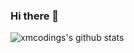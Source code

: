 ### Hi there 👋

<!--
**xmcodings/xmcodings** is a ✨ _special_ ✨ repository because its `README.md` (this file) appears on your GitHub profile.

Here are some ideas to get you started:

- 🔭 I’m currently working on ...
- 🌱 I’m currently learning ...
- 👯 I’m looking to collaborate on ...
- 🤔 I’m looking for help with ...
- 💬 Ask me about ...
- 📫 How to reach me: ...
- 😄 Pronouns: ...
- ⚡ Fun fact: ...
-->

<kb>

![xmcodings's github stats](https://github-readme-stats.vercel.app/api?username=xmcodings&show_icons=true&hide_border=true) 

</kb>

